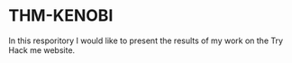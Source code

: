 # THM-KENOBI
In this resporitory I would like to present the results of my work on the Try Hack me website. 
